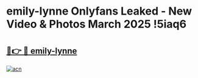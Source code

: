 # emily-lynne Onlyfans Leaked - New Video & Photos March 2025 !5iaq6

# <h2><a href="https://juj0oy.iuczelnia.edu.pl?title=emily-lynne&ref=5iaq6">🔗👉 🔴 emily-lynne</a></h2>

[![acn](https://github.com/user-attachments/assets/0f9c940e-d8b0-45ae-aac7-cd30a18b3e1c)](https://juj0oy.iuczelnia.edu.pl?title=emily-lynne&ref=5iaq6)

